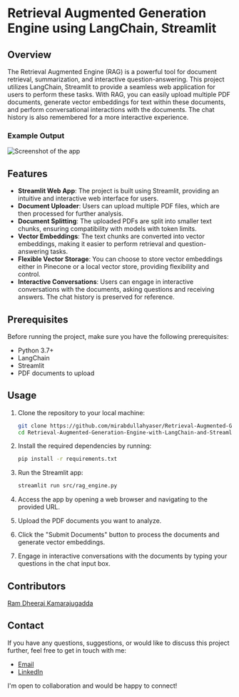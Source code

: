 # Retrieval Augmented Generation Engine using LangChain, Streamlit


## Overview

The Retrieval Augmented Engine (RAG) is a powerful tool for document retrieval, summarization, and interactive question-answering. This project utilizes LangChain, Streamlit to provide a seamless web application for users to perform these tasks. With RAG, you can easily upload multiple PDF documents, generate vector embeddings for text within these documents, and perform conversational interactions with the documents. The chat history is also remembered for a more interactive experience.


### Example Output

![Screenshot of the app](screenshots/.chatbot_conversation.png)

## Features

- **Streamlit Web App**: The project is built using Streamlit, providing an intuitive and interactive web interface for users.
- **Document Uploader**: Users can upload multiple PDF files, which are then processed for further analysis.
- **Document Splitting**: The uploaded PDFs are split into smaller text chunks, ensuring compatibility with models with token limits.
- **Vector Embeddings**: The text chunks are converted into vector embeddings, making it easier to perform retrieval and question-answering tasks.
- **Flexible Vector Storage**: You can choose to store vector embeddings either in Pinecone or a local vector store, providing flexibility and control.
- **Interactive Conversations**: Users can engage in interactive conversations with the documents, asking questions and receiving answers. The chat history is preserved for reference.


## Prerequisites

Before running the project, make sure you have the following prerequisites:

- Python 3.7+
- LangChain
- Streamlit
- PDF documents to upload

## Usage

1. Clone the repository to your local machine:

   ```bash
   git clone https://github.com/mirabdullahyaser/Retrieval-Augmented-Generation-Engine-with-LangChain-and-Streamlit.git
   cd Retrieval-Augmented-Generation-Engine-with-LangChain-and-Streamlit
   ```

2. Install the required dependencies by running:
   ```bash
   pip install -r requirements.txt
   ```

3. Run the Streamlit app:
   ```bash
   streamlit run src/rag_engine.py
   ```

4. Access the app by opening a web browser and navigating to the provided URL.

5. Upload the PDF documents you want to analyze.

6. Click the "Submit Documents" button to process the documents and generate vector embeddings.

7. Engage in interactive conversations with the documents by typing your questions in the chat input box.

## Contributors

[Ram Dheeraj Kamarajugadda ](https://github.com/ramdheeraj33)

## Contact

If you have any questions, suggestions, or would like to discuss this project further, feel free to get in touch with me:

- [Email](mailto:ramdheerajk0310@gmail.com)
- [LinkedIn](https://linkedin.com/in/ram-dheeraj/)

I'm open to collaboration and would be happy to connect!